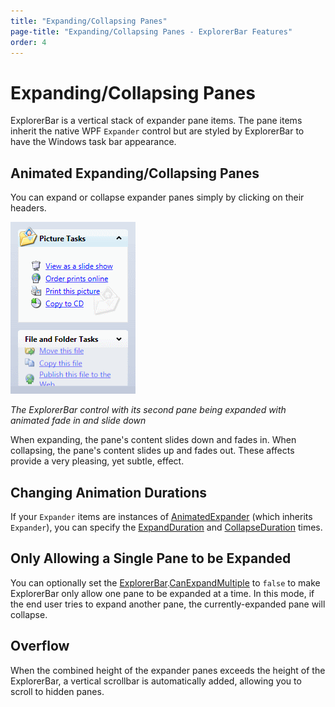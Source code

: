 ```yaml
---
title: "Expanding/Collapsing Panes"
page-title: "Expanding/Collapsing Panes - ExplorerBar Features"
order: 4
---
```

# Expanding/Collapsing Panes

ExplorerBar is a vertical stack of expander pane items.  The pane items inherit the native WPF `Expander` control but are styled by ExplorerBar to have the Windows task bar appearance.

## Animated Expanding/Collapsing Panes

You can expand or collapse expander panes simply by clicking on their headers.

![Screenshot](../images/explorerbar-animation.gif)

*The ExplorerBar control with its second pane being expanded with animated fade in and slide down*

When expanding, the pane's content slides down and fades in.  When collapsing, the pane's content slides up and fades out.  These affects provide a very pleasing, yet subtle, effect.

## Changing Animation Durations

If your `Expander` items are instances of [AnimatedExpander](xref:@ActiproUIRoot.Controls.AnimatedExpander) (which inherits `Expander`), you can specify the [ExpandDuration](xref:@ActiproUIRoot.Controls.AnimatedExpander.ExpandDuration) and [CollapseDuration](xref:@ActiproUIRoot.Controls.AnimatedExpander.CollapseDuration) times.

## Only Allowing a Single Pane to be Expanded

You can optionally set the [ExplorerBar](xref:@ActiproUIRoot.Controls.Navigation.ExplorerBar).[CanExpandMultiple](xref:@ActiproUIRoot.Controls.Navigation.ExpanderBar.CanExpandMultiple) to `false` to make ExplorerBar only allow one pane to be expanded at a time.  In this mode, if the end user tries to expand another pane, the currently-expanded pane will collapse.

## Overflow

When the combined height of the expander panes exceeds the height of the ExplorerBar, a vertical scrollbar is automatically added, allowing you to scroll to hidden panes.
